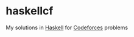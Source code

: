 haskellcf
=========

My solutions in [Haskell][1] for [Codeforces][2] problems

[1]: https://en.wikipedia.org/wiki/Haskell
[2]: https://codeforces.com/